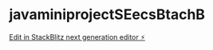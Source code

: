 # javaminiprojectSEecsBtachB

[Edit in StackBlitz next generation editor ⚡️](https://stackblitz.com/~/github.com/daksh5757/javaminiprojectSEecsBtachB)